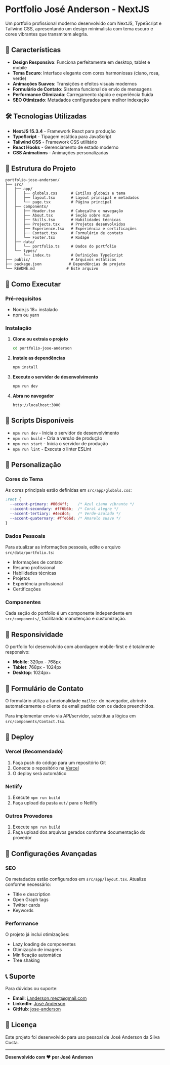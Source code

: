 # Portfolio José Anderson - NextJS

Um portfolio profissional moderno desenvolvido com NextJS, TypeScript e Tailwind CSS, apresentando um design minimalista com tema escuro e cores vibrantes que transmitem alegria.

## 🚀 Características

- **Design Responsivo**: Funciona perfeitamente em desktop, tablet e mobile
- **Tema Escuro**: Interface elegante com cores harmoniosas (ciano, rosa, verde)
- **Animações Suaves**: Transições e efeitos visuais modernos
- **Formulário de Contato**: Sistema funcional de envio de mensagens
- **Performance Otimizada**: Carregamento rápido e experiência fluida
- **SEO Otimizado**: Metadados configurados para melhor indexação

## 🛠️ Tecnologias Utilizadas

- **NextJS 15.3.4** - Framework React para produção
- **TypeScript** - Tipagem estática para JavaScript
- **Tailwind CSS** - Framework CSS utilitário
- **React Hooks** - Gerenciamento de estado moderno
- **CSS Animations** - Animações personalizadas

## 📁 Estrutura do Projeto

```
portfolio-jose-anderson/
├── src/
│   ├── app/
│   │   ├── globals.css      # Estilos globais e tema
│   │   ├── layout.tsx       # Layout principal e metadados
│   │   └── page.tsx         # Página principal
│   ├── components/
│   │   ├── Header.tsx       # Cabeçalho e navegação
│   │   ├── About.tsx        # Seção sobre mim
│   │   ├── Skills.tsx       # Habilidades técnicas
│   │   ├── Projects.tsx     # Projetos desenvolvidos
│   │   ├── Experience.tsx   # Experiência e certificações
│   │   ├── Contact.tsx      # Formulário de contato
│   │   └── Footer.tsx       # Rodapé
│   ├── data/
│   │   └── portfolio.ts     # Dados do portfolio
│   └── types/
│       └── index.ts         # Definições TypeScript
├── public/                  # Arquivos estáticos
├── package.json            # Dependências do projeto
└── README.md              # Este arquivo
```

## 🚀 Como Executar

### Pré-requisitos

- Node.js 18+ instalado
- npm ou yarn

### Instalação

1. **Clone ou extraia o projeto**
   ```bash
   cd portfolio-jose-anderson
   ```

2. **Instale as dependências**
   ```bash
   npm install
   ```

3. **Execute o servidor de desenvolvimento**
   ```bash
   npm run dev
   ```

4. **Abra no navegador**
   ```
   http://localhost:3000
   ```

## 📝 Scripts Disponíveis

- `npm run dev` - Inicia o servidor de desenvolvimento
- `npm run build` - Cria a versão de produção
- `npm run start` - Inicia o servidor de produção
- `npm run lint` - Executa o linter ESLint

## 🎨 Personalização

### Cores do Tema

As cores principais estão definidas em `src/app/globals.css`:

```css
:root {
  --accent-primary: #00d4ff;    /* Azul ciano vibrante */
  --accent-secondary: #ff6b6b;  /* Coral alegre */
  --accent-tertiary: #4ecdc4;   /* Verde-azulado */
  --accent-quaternary: #ffe66d; /* Amarelo suave */
}
```

### Dados Pessoais

Para atualizar as informações pessoais, edite o arquivo `src/data/portfolio.ts`:

- Informações de contato
- Resumo profissional
- Habilidades técnicas
- Projetos
- Experiência profissional
- Certificações

### Componentes

Cada seção do portfolio é um componente independente em `src/components/`, facilitando manutenção e customização.

## 📱 Responsividade

O portfolio foi desenvolvido com abordagem mobile-first e é totalmente responsivo:

- **Mobile**: 320px - 768px
- **Tablet**: 768px - 1024px
- **Desktop**: 1024px+

## 📧 Formulário de Contato

O formulário utiliza a funcionalidade `mailto:` do navegador, abrindo automaticamente o cliente de email padrão com os dados preenchidos.

Para implementar envio via API/servidor, substitua a lógica em `src/components/Contact.tsx`.

## 🚀 Deploy

### Vercel (Recomendado)

1. Faça push do código para um repositório Git
2. Conecte o repositório na [Vercel](https://vercel.com)
3. O deploy será automático

### Netlify

1. Execute `npm run build`
2. Faça upload da pasta `out/` para o Netlify

### Outros Provedores

1. Execute `npm run build`
2. Faça upload dos arquivos gerados conforme documentação do provedor

## 🔧 Configurações Avançadas

### SEO

Os metadados estão configurados em `src/app/layout.tsx`. Atualize conforme necessário:

- Title e description
- Open Graph tags
- Twitter cards
- Keywords

### Performance

O projeto já inclui otimizações:

- Lazy loading de componentes
- Otimização de imagens
- Minificação automática
- Tree shaking

## 📞 Suporte

Para dúvidas ou suporte:

- **Email**: j.anderson.mect@gmail.com
- **LinkedIn**: [José Anderson](https://linkedin.com/in/jose-anderson)
- **GitHub**: [jose-anderson](https://github.com/jose-anderson)

## 📄 Licença

Este projeto foi desenvolvido para uso pessoal de José Anderson da Silva Costa.

---

**Desenvolvido com ❤️ por José Anderson**

